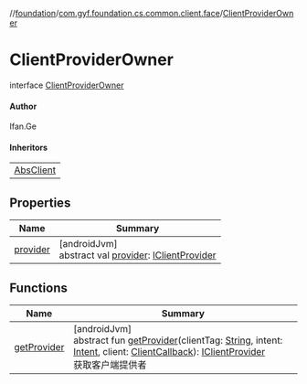 //[foundation](../../../index.md)/[com.gyf.foundation.cs.common.client.face](../index.md)/[ClientProviderOwner](index.md)

# ClientProviderOwner

interface [ClientProviderOwner](index.md)

#### Author

Ifan.Ge

#### Inheritors

| |
|---|
| [AbsClient](../../com.gyf.foundation.cs.common.client/-abs-client/index.md) |

## Properties

| Name | Summary |
|---|---|
| [provider](provider.md) | [androidJvm]<br>abstract val [provider](provider.md): [IClientProvider](../-i-client-provider/index.md) |

## Functions

| Name | Summary |
|---|---|
| [getProvider](get-provider.md) | [androidJvm]<br>abstract fun [getProvider](get-provider.md)(clientTag: [String](https://kotlinlang.org/api/core/kotlin-stdlib/kotlin/-string/index.html), intent: [Intent](https://developer.android.com/reference/kotlin/android/content/Intent.html), client: [ClientCallback](../../com.gyf.foundation.cs.common.client.callback/-client-callback/index.md)): [IClientProvider](../-i-client-provider/index.md)<br>获取客户端提供者 |